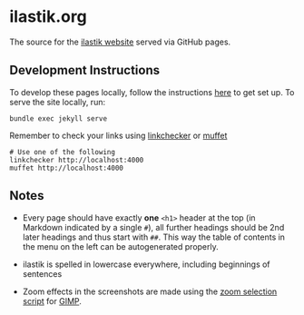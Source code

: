 # ilastik.org

The source for the [ilastik website](https://ilastik.org) served via GitHub pages.

## Development Instructions

To develop these pages locally, follow the instructions [here](https://help.github.com/articles/setting-up-your-github-pages-site-locally-with-jekyll/) to get set up.
To serve the site locally, run:

    bundle exec jekyll serve

Remember to check your links using [linkchecker](https://wummel.github.io/linkchecker/) or [muffet](https://github.com/raviqqe/muffet)

    # Use one of the following
    linkchecker http://localhost:4000
    muffet http://localhost:4000

## Notes

* Every page should have exactly **one** `<h1>` header at the top (in Markdown indicated by a single `#`), 
 all further headings should be 2nd later headings and thus start with `##`. 
 This way the table of contents in the menu on the left can be autogenerated properly. 

* ilastik is spelled in lowercase everywhere, including beginnings of sentences

* Zoom effects in the screenshots are made using the [zoom selection script](https://gimpchat.com/viewtopic.php?f=9&t=3374) for [GIMP](https://www.gimp.org).
